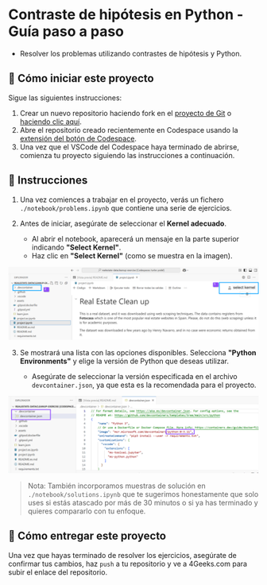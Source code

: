 <!--hide-->
# Contraste de hipótesis en Python - Guía paso a paso
<!--endhide-->

- Resolver los problemas utilizando contrastes de hipótesis y Python.

## 🌱 Cómo iniciar este proyecto

Sigue las siguientes instrucciones:

1. Crear un nuevo repositorio haciendo fork en el [proyecto de Git](https://github.com/4GeeksAcademy/hypothesis-testing-exercises-project-with-python) o [haciendo clic aquí](https://github.com/4GeeksAcademy/hypothesis-testing-exercises-project-with-python/fork).
2. Abre el repositorio creado recientemente en Codespace usando la [extensión del botón de Codespace](https://docs.github.com/en/codespaces/developing-in-codespaces/creating-a-codespace-for-a-repository#creating-a-codespace-for-a-repository).
3. Una vez que el VSCode del Codespace haya terminado de abrirse, comienza tu proyecto siguiendo las instrucciones a continuación.

## 📝 Instrucciones

1. Una vez comiences a trabajar en el proyecto, verás un fichero `./notebook/problems.ipynb` que contiene una serie de ejercicios. 

2. Antes de iniciar, asegúrate de seleccionar el **Kernel adecuado**. 

    - Al abrir el notebook, aparecerá un mensaje en la parte superior indicando **"Select Kernel"**.  
    - Haz clic en **"Select Kernel"** (como se muestra en la imagen).       


![image-kernel](assets/image-kernel.png)

3. Se mostrará una lista con las opciones disponibles. Selecciona **"Python Environments"** y elige la versión de Python que deseas utilizar.  

    - Asegúrate de seleccionar la versión especificada en el archivo `devcontainer.json`, ya que esta es la recomendada para el proyecto.


![image-devcontainer](assets/devcontainer-image.png)


> Nota: También incorporamos muestras de solución en `./notebook/solutions.ipynb` que te sugerimos honestamente que solo uses si estás atascado por más de 30 minutos o si ya has terminado y quieres compararlo con tu enfoque.

## 🚛 Cómo entregar este proyecto

Una vez que hayas terminado de resolver los ejercicios, asegúrate de confirmar tus cambios, haz `push` a tu repositorio y ve a 4Geeks.com para subir el enlace del repositorio.

